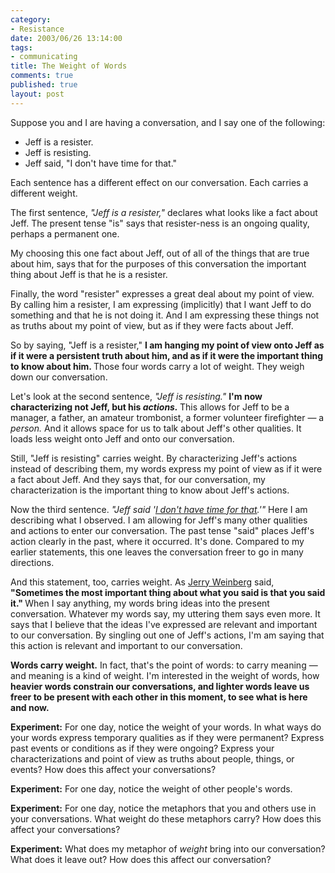 ```yaml
--- 
category: 
- Resistance
date: 2003/06/26 13:14:00
tags: 
- communicating
title: The Weight of Words
comments: true
published: true
layout: post
---
```


<p> Suppose you and I are having a conversation, and I say one of the following: </p>
<ul>
<li>Jeff is a resister.</li>
<li>Jeff is resisting.</li>
<li>Jeff said, "I don't have time for that."</li>
</ul>
<p> Each sentence has a different effect on our conversation. Each carries a different weight. </p>
<p> The first sentence, <em>"Jeff is a resister,"</em> declares what looks like a fact about Jeff. The present tense "is" says that resister-ness is an ongoing quality, perhaps a permanent one. </p>
<p> My choosing this one fact about Jeff, out of all of the things that are true about him, says that for the purposes of this conversation the important thing about Jeff is that he is a resister. </p>
<p> Finally, the word "resister" expresses a great deal about my point of view. By calling him a resister, I am expressing (implicitly) that I want Jeff to do something and that he is not doing it. And I am expressing these things not as truths about my point of view, but as if they were facts about Jeff. </p>
<p> So by saying, "Jeff is a resister," <strong> I am hanging my point of view onto Jeff as if it were a persistent truth about him, and as if it were the important thing to know about him. </strong> Those four words carry a lot of weight. They weigh down our conversation. </p>
<p> Let's look at the second sentence, <em>"Jeff is resisting."</em>
<strong> I'm now characterizing not Jeff, but his <em>actions.</em>
</strong> This allows for Jeff to be a manager, a father, an amateur trombonist, a former volunteer firefighter — a <em>person.</em> And it allows space for us to talk about Jeff's other qualities. It loads less weight onto Jeff and onto our conversation. </p>
<p> Still, "Jeff is resisting" carries weight. By characterizing Jeff's actions instead of describing them, my words express my point of view as if it were a fact about Jeff. And they says that, for our conversation, my characterization is the important thing to know about Jeff's actions. </p>
<p> Now the third sentence. <em>"Jeff said '<a href="/cwd/2003/04/i_dont_have_time.html">I don't have time for that</a>.'"</em> Here I am describing what I observed. I am allowing for Jeff's many other qualities and actions to enter our conversation. The past tense "said" places Jeff's action clearly in the past, where it occurred. It's done. Compared to my earlier statements, this one leaves the conversation freer to go in many directions. </p>
<p> And this statement, too, carries weight. As <a href="http://www.geraldmweinberg.com">Jerry Weinberg</a> said, <strong> "Sometimes the most important thing about what you said is that you said it." </strong> When I say anything, my words bring ideas into the present conversation. Whatever my words say, my uttering them says even more. It says that I believe that the ideas I've expressed are relevant and important to our conversation. By singling out one of Jeff's actions, I'm am saying that this action is relevant and important to our conversation. </p>
<p>
<strong>Words carry weight.</strong> In fact, that's the point of words: to carry meaning — and meaning is a kind of weight. I'm interested in the weight of words, how <strong> heavier words constrain our conversations, and lighter words leave us freer to be present with each other in this moment, to see what is here and now. </strong>
</p>
<p>
<strong>Experiment:</strong> For one day, notice the weight of your words. In what ways do your words express temporary qualities as if they were permanent? Express past events or conditions as if they were ongoing? Express your characterizations and point of view as truths about people, things, or events? How does this affect your conversations? </p>
<p>
<strong>Experiment:</strong> For one day, notice the weight of other people's words. </p>
<p>
<strong>Experiment:</strong> For one day, notice the metaphors that you and others use in your conversations. What weight do these metaphors carry? How does this affect your conversations? </p>
<p>
<strong>Experiment:</strong> What does my metaphor of <em>weight</em> bring into our conversation? What does it leave out? How does this affect our conversation? </p>
